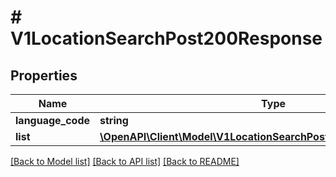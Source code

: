 # # V1LocationSearchPost200Response

## Properties

Name | Type | Description | Notes
------------ | ------------- | ------------- | -------------
**language_code** | **string** |  | [optional]
**list** | [**\OpenAPI\Client\Model\V1LocationSearchPost200ResponseListInner[]**](V1LocationSearchPost200ResponseListInner.md) |  | [optional]

[[Back to Model list]](../../README.md#models) [[Back to API list]](../../README.md#endpoints) [[Back to README]](../../README.md)
